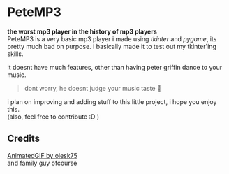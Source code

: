 # PeteMP3
**the worst mp3 player in the history of mp3 players**
<br />
PeteMP3 is a very basic mp3 player i made using _tkinter_ and _pygame_, its pretty much bad on purpose.
i basically made it to test out my tkinter'ing skills.

it doesnt have much features, other than having peter griffin dance to your music.

> dont worry, he doesnt judge your music taste 🤣

i plan on improving and adding stuff to this little project, i hope you enjoy this.<br />
(also, feel free to contribute :D )

## Credits
[AnimatedGIF by olesk75](https://github.com/olesk75/AnimatedGIF) <br />
and family guy ofcourse
